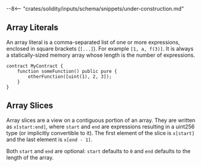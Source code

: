 <!-- markdownlint-disable first-line-h1 -->

--8<-- "crates/solidity/inputs/schema/snippets/under-construction.md"

## Array Literals

An array literal is a comma-separated list of one or more expressions,
enclosed in square brackets (`[...]`). For example `[1, a, f(3)]`.
It is always a statically-sized memory array whose length is the number
of expressions.

```solidity
contract MyContract {
    function someFunction() public pure {
        otherFunction([uint(1), 2, 3]);
    }
}
```

## Array Slices

Array slices are a view on a contiguous portion of an array. They are
written as `x[start:end]`, where `start` and `end` are expressions
resulting in a uint256 type (or implicitly convertible to it). The first
element of the slice is `x[start]` and the last element is `x[end - 1]`.

Both `start` and `end` are optional: `start` defaults to `0` and `end`
defaults to the length of the array.
